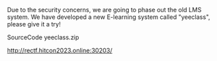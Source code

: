 Due to the security concerns, we are going to phase out the old LMS system. We have developed a new E-learning system called "yeeclass", please give it a try!

SourceCode yeeclass.zip

http://rectf.hitcon2023.online:30203/